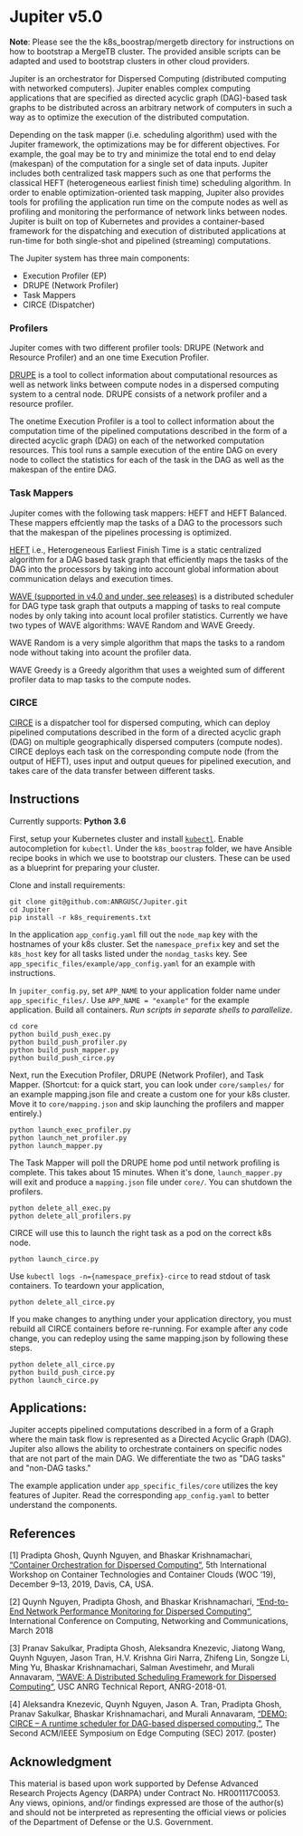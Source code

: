 # Jupiter v5.0

**Note**: Please see the the k8s_boostrap/mergetb directory for
instructions on how to bootstrap a MergeTB cluster. The provided ansible scripts
can be adapted and used to bootstrap clusters in other cloud providers.

Jupiter is an orchestrator for Dispersed Computing (distributed computing with
networked computers). Jupiter enables complex computing applications that are
specified as directed acyclic graph (DAG)-based task graphs to be distributed
across an arbitrary network of computers in such a way as to optimize the
execution of the distributed computation.

Depending on the task mapper (i.e. scheduling
algorithm) used with the Jupiter framework, the optimizations may be for
different objectives. For example, the goal may be to try and minimize the total
end to end delay (makespan) of the computation for a single set of data inputs.
Jupiter includes both centralized task mappers such as one that performs the
classical HEFT (heterogeneous earliest finish time) scheduling algorithm. In
order to enable optimization-oriented task mapping, Jupiter also provides tools
for profiling the application run time on the compute nodes as well as profiling
and monitoring the performance of network links between nodes. Jupiter is built
on top of Kubernetes and provides a container-based framework for the
dispatching and execution of distributed applications at run-time for both
single-shot and pipelined (streaming) computations.

The Jupiter system has three
main components:
 * Execution Profiler (EP)
 * DRUPE (Network Profiler)
 * Task Mappers
 * CIRCE (Dispatcher)


### Profilers
Jupiter comes with two different profiler tools: DRUPE (Network and Resource
Profiler) and an one time Execution Profiler.

[DRUPE](https://github.com/ANRGUSC/DRUPE)  is a tool to collect information
about computational resources as well as network links between compute nodes in
a dispersed computing system to a central node. DRUPE consists of a network
profiler and a resource profiler.

The onetime Execution Profiler is a tool to collect information about the
computation time of the pipelined computations described in the form of a
directed acyclic graph (DAG) on each of the networked computation resources.
This tool runs a sample execution of the entire DAG on every node to collect the
statistics for each of the task in the DAG as well as the makespan of the entire
DAG.


### Task Mappers

Jupiter comes with the following task mappers: HEFT and HEFT Balanced. These
mappers effciently map the tasks of a DAG to the processors such that the
makespan of the pipelines processing is optimized.

[HEFT](https://github.com/oyld/heft.git) i.e., Heterogeneous Earliest Finish
Time is a static centralized algorithm for a DAG based task graph that
efficiently maps the tasks of the DAG into the processors by taking into account
global information about communication delays and execution times.

[WAVE (supported in v4.0 and under, see releases)](https://github.com/ANRGUSC/WAVE) is a distributed scheduler for DAG type
task graph that outputs a mapping of tasks to real compute nodes by only taking
into acount local profiler statistics. Currently we have two types of WAVE
algorithms: WAVE Random and WAVE Greedy.

WAVE Random is a very simple algorithm that maps the tasks to a random node
without taking into acount the profiler data.

WAVE Greedy is a Greedy algorithm that uses a weighted sum of different profiler
data to map tasks to the compute nodes.


### CIRCE

[CIRCE](https://github.com/ANRGUSC/CIRCE) is a dispatcher tool for dispersed
computing, which can deploy pipelined computations described in the form of a
directed acyclic graph (DAG) on multiple geographically dispersed computers
(compute nodes). CIRCE deploys each task on the corresponding compute node (from
the output of HEFT), uses input and output queues for pipelined execution, and
takes care of the data transfer between different tasks.


## Instructions

Currently supports: **Python 3.6**

First, setup your Kubernetes cluster and install
[`kubectl`](https://kubernetes.io/docs/tasks/tools/install-kubectl/). Enable
autocompletion for `kubectl`. Under the `k8s_boostrap` folder, we have Ansible
recipe books in which we use to bootstrap our clusters. These can be used as a
blueprint for preparing your cluster.

Clone and install requirements:

    git clone git@github.com:ANRGUSC/Jupiter.git
    cd Jupiter
    pip install -r k8s_requirements.txt

In the application `app_config.yaml` fill out the `node_map` key with the
hostnames of your k8s cluster. Set the `namespace_prefix` key and set the
`k8s_host` key for all tasks listed under the `nondag_tasks` key. See
`app_specific_files/example/app_config.yaml` for an example with instructions.

In `jupiter_config.py`, set `APP_NAME` to your application folder name under
`app_specific_files/`. Use `APP_NAME = "example"` for the example application.
Build all containers. *Run scripts in separate shells to parallelize*.

    cd core
    python build_push_exec.py
    python build_push_profiler.py
    python build_push_mapper.py
    python build_push_circe.py

Next, run the Execution Profiler, DRUPE (Network Profiler), and Task Mapper.
(Shortcut: for a quick start, you can look under `core/samples/` for an example
mapping.json file and create a custom one for your k8s cluster. Move it to
`core/mapping.json` and skip launching the profilers and mapper entirely.)

    python launch_exec_profiler.py
    python launch_net_profiler.py
    python launch_mapper.py

The Task Mapper will poll the DRUPE home pod until network profiling is
complete. This takes about 15 minutes. When it's done, `launch_mapper.py` will
exit and produce a `mapping.json` file under `core/`. You can shutdown the
profilers.

    python delete_all_exec.py
    python delete_all_profilers.py

CIRCE will use this to
launch the right task as a pod on the correct k8s node.

    python launch_circe.py

Use `kubectl logs -n={namespace_prefix}-circe` to read stdout of task
containers. To teardown your application,

    python delete_all_circe.py

If you make changes to anything under your application directory, you must
rebuild all CIRCE containers before re-running. For example after any code
change, you can redeploy using the same mapping.json by following these steps.

    python delete_all_circe.py
    python build_push_circe.py
    python launch_circe.py


## Applications:

Jupiter accepts pipelined computations described in a form of a Graph where the
main task flow is represented as a Directed Acyclic Graph (DAG). Jupiter also
allows the ability to orchestrate containers on specific nodes that are not part
of the main DAG. We differentiate the two as "DAG tasks" and "non-DAG tasks."

The example application under `app_specific_files/core` utilizes the key features
of Jupiter. Read the corresponding `app_config.yaml` to better understand the
components.

## References
[1] Pradipta Ghosh, Quynh Nguyen, and Bhaskar Krishnamachari, [“Container Orchestration for Dispersed Computing“](https://anrg.usc.edu/www/wp-content/uploads/2019/10/Jupiter__Camera_Ready.pdf), 5th International Workshop on Container Technologies and Container Clouds (WOC ’19), December 9–13, 2019, Davis, CA, USA.

[2] Quynh Nguyen, Pradipta Ghosh, and Bhaskar Krishnamachari, [“End-to-End Network Performance Monitoring for Dispersed
Computing“](http://anrg.usc.edu/www/papers/DispersedNetworkProfiler_ICNC2018.pdf), International Conference on Computing, Networking and Communications, March 2018


[3] Pranav Sakulkar, Pradipta Ghosh, Aleksandra Knezevic, Jiatong Wang, Quynh Nguyen, Jason Tran, H.V. Krishna Giri Narra,
Zhifeng Lin, Songze Li, Ming Yu, Bhaskar Krishnamachari, Salman Avestimehr, and Murali Annavaram, [“WAVE: A Distributed Scheduling
Framework for Dispersed Computing“](http://anrg.usc.edu/www/papers/wave_dispersed_computing_ANRGTechReport.pdf), USC ANRG Technical Report, ANRG-2018-01.

[4] Aleksandra Knezevic, Quynh Nguyen, Jason A. Tran, Pradipta Ghosh, Pranav Sakulkar, Bhaskar Krishnamachari, and Murali
Annavaram, [“DEMO: CIRCE – A runtime scheduler for DAG-based dispersed computing,”](http://anrg.usc.edu/www/papers/CIRCE__A_runtime_scheduler_for_DAG_based_dispersed_computing.pdf), The Second ACM/IEEE Symposium on Edge Computing
(SEC) 2017. (poster)


## Acknowledgment
This material is based upon work supported by Defense Advanced Research Projects Agency (DARPA) under Contract No. HR001117C0053.
Any views, opinions, and/or findings expressed are those of the author(s) and should not be interpreted as representing the
official views or policies of the Department of Defense or the U.S. Government.
